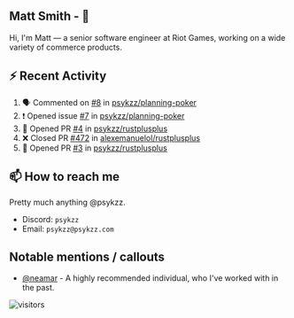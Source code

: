 <!--
[![PsyKzz's github stats](https://github-readme-stats.vercel.app/api?username=psykzz&show_icons=true)](https://github.com/anuraghazra/github-readme-stats)
-->

## Matt Smith - 👋
Hi, I'm Matt — a senior software engineer at Riot Games, working on a wide variety of commerce products.

## ⚡ Recent Activity

<!--START_SECTION:activity-->
1. 🗣 Commented on [#8](https://github.com/psykzz/planning-poker/issues/8) in [psykzz/planning-poker](https://github.com/psykzz/planning-poker)
2. ❗️ Opened issue [#7](https://github.com/psykzz/planning-poker/issues/7) in [psykzz/planning-poker](https://github.com/psykzz/planning-poker)
3. 💪 Opened PR [#4](https://github.com/psykzz/rustplusplus/pull/4) in [psykzz/rustplusplus](https://github.com/psykzz/rustplusplus)
4. ❌ Closed PR [#472](https://github.com/alexemanuelol/rustplusplus/pull/472) in [alexemanuelol/rustplusplus](https://github.com/alexemanuelol/rustplusplus)
5. 💪 Opened PR [#3](https://github.com/psykzz/rustplusplus/pull/3) in [psykzz/rustplusplus](https://github.com/psykzz/rustplusplus)
<!--END_SECTION:activity-->


## 📫 How to reach me

Pretty much anything @psykzz.

- Discord: `psykzz`
- Email: `psykzz@psykzz.com`


## Notable mentions / callouts

 - [@neamar](https://github.com/neamar) - A highly recommended individual, who I've worked with in the past.


![visitors](https://visitor-badge.glitch.me/badge?page_id=psykzz/psykzz)


